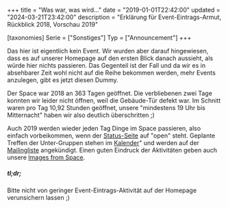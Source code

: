 +++
title = "Was war, was wird..."
date = "2019-01-01T22:42:00"
updated = "2024-03-21T23:42:00"
description = "Erklärung für Event-Eintrags-Armut, Rückblick 2018, Vorschau 2019"

[taxonomies]
Serie = ["Sonstiges"]
Typ = ["Announcement"]
+++

Das hier ist eigentlich kein Event. Wir wurden aber darauf hingewiesen, dass es auf unserer Homepage auf den ersten
Blick danach aussieht, als würde hier nichts passieren. Das Gegenteil ist der Fall und da wir es in absehbarer Zeit wohl
nicht auf die Reihe bekommen werden, mehr Events anzulegen, gibt es jetzt diesen Dummy.

Der Space war 2018 an 363 Tagen geöffnet. Die verbliebenen zwei Tage konnten wir leider nicht öffnen, weil die
Gebäude-Tür defekt war. Im Schnitt waren pro Tag 10,92 Stunden geöffnet, unsere "mindestens 19 Uhr bis Mitternacht"
haben wir also deutlich überschritten ;)

Auch 2019 werden wieder jeden Tag Dinge im Space passieren, also einfach vorbeikommen, wenn
der [Status-Seite](https://status.mainframe.io/) auf "open" steht. Geplante Treffen der Unter-Gruppen
stehen im [Kalender](@/events/calendar.md)" und werden auf der [Mailingliste](@/about/communication.md) angekündigt.
Einen guten Eindruck der Aktivitäten geben auch unsere [Images from Space](@/images/ifs/_index.md).

##### tl;dr;

Bitte nicht von geringer Event-Eintrags-Aktivität auf der Homepage verunsichern lassen ;)
